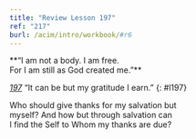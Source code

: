 ```yaml
---
title: "Review Lesson 197"
ref: "217"
burl: /acim/intro/workbook/#r6
---
```


<div markdown="1" class="center">
**“I am not a body. I am free.<br/>
For I am still as God created me.”**
</div>

[*197*](/workbook/l197/?r=1) “It can be but my gratitude I earn.”
{: #l197}

<div markdown="1" class="review center">
Who should give thanks for my salvation but<br/>
myself? And how but through salvation can<br/>
I find the Self to Whom my thanks are due?
</div>

